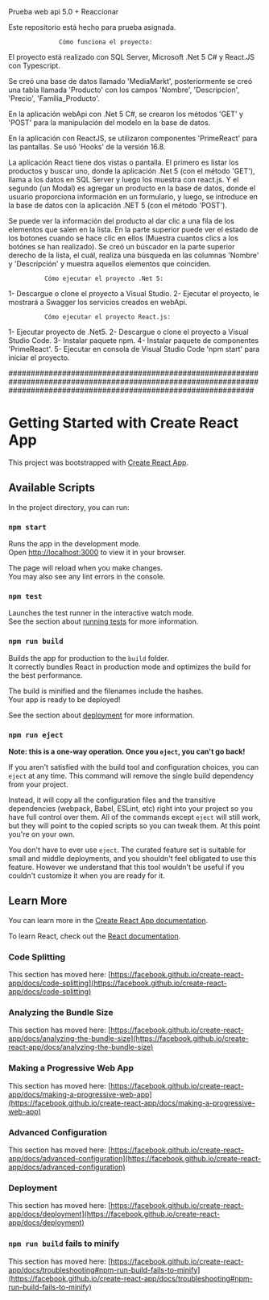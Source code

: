 Prueba web api 5.0 + Reaccionar

Este repositorio está hecho para prueba asignada.

                  Cómo funciona el proyecto:
El proyecto está realizado con SQL Server, Microsoft .Net 5 C# y React.JS con Typescript.

Se creó una base de datos llamado 'MediaMarkt', posteriormente se creó una tabla llamada 'Producto' con los campos 'Nombre', 'Descripcion', 'Precio', 'Familia_Producto'.

En la aplicación webApi con .Net 5 C#, se crearon los métodos 'GET' y 'POST' para la manipulación del modelo en la base de datos.

En la aplicación con ReactJS, se utilizaron componentes 'PrimeReact' para las pantallas. Se usó 'Hooks' de la versión 16.8.

La aplicación React tiene dos vistas o pantalla. El primero es listar los productos y buscar uno, donde la aplicación .Net 5 (con el método 'GET'), llama a los datos en SQL Server y luego los muestra con react.js. Y el segundo (un Modal) es agregar un producto en la base de datos, donde el usuario proporciona información en un formulario, y luego, se introduce en la base de datos con la aplicación .NET 5 (con el método 'POST').

Se puede ver la información del producto al dar clic a una fila de los elementos que salen en la lista. En la parte superior puede ver el estado de los botones cuando se hace clic en ellos (Muestra cuantos clics a los botónes se han realizado). Se creó un búscador en la parte superior derecho de la lista, el cuál, realiza una búsqueda en las columnas 'Nombre' y 'Descripción' y muestra aquellos elementos que coinciden.

              Cómo ejecutar el proyecto .Net 5:
1- Descargue o clone el proyecto a Visual Studio. 2- Ejecutar el proyecto, le mostrará a Swagger los servicios creados en webApi.

              Cómo ejecutar el proyecto React.js:
1- Ejecutar proyecto de .Net5.
2- Descargue o clone el proyecto a Visual Studio Code. 3- Instalar paquete npm. 4- Instalar paquete de componentes 'PrimeReact'. 5- Ejecutar en consola de Visual Studio Code 'npm start' para iniciar el proyecto.

#######################################################################################################################################################################

# Getting Started with Create React App

This project was bootstrapped with [Create React App](https://github.com/facebook/create-react-app).

## Available Scripts

In the project directory, you can run:

### `npm start`

Runs the app in the development mode.\
Open [http://localhost:3000](http://localhost:3000) to view it in your browser.

The page will reload when you make changes.\
You may also see any lint errors in the console.

### `npm test`

Launches the test runner in the interactive watch mode.\
See the section about [running tests](https://facebook.github.io/create-react-app/docs/running-tests) for more information.

### `npm run build`

Builds the app for production to the `build` folder.\
It correctly bundles React in production mode and optimizes the build for the best performance.

The build is minified and the filenames include the hashes.\
Your app is ready to be deployed!

See the section about [deployment](https://facebook.github.io/create-react-app/docs/deployment) for more information.

### `npm run eject`

**Note: this is a one-way operation. Once you `eject`, you can't go back!**

If you aren't satisfied with the build tool and configuration choices, you can `eject` at any time. This command will remove the single build dependency from your project.

Instead, it will copy all the configuration files and the transitive dependencies (webpack, Babel, ESLint, etc) right into your project so you have full control over them. All of the commands except `eject` will still work, but they will point to the copied scripts so you can tweak them. At this point you're on your own.

You don't have to ever use `eject`. The curated feature set is suitable for small and middle deployments, and you shouldn't feel obligated to use this feature. However we understand that this tool wouldn't be useful if you couldn't customize it when you are ready for it.

## Learn More

You can learn more in the [Create React App documentation](https://facebook.github.io/create-react-app/docs/getting-started).

To learn React, check out the [React documentation](https://reactjs.org/).

### Code Splitting

This section has moved here: [https://facebook.github.io/create-react-app/docs/code-splitting](https://facebook.github.io/create-react-app/docs/code-splitting)

### Analyzing the Bundle Size

This section has moved here: [https://facebook.github.io/create-react-app/docs/analyzing-the-bundle-size](https://facebook.github.io/create-react-app/docs/analyzing-the-bundle-size)

### Making a Progressive Web App

This section has moved here: [https://facebook.github.io/create-react-app/docs/making-a-progressive-web-app](https://facebook.github.io/create-react-app/docs/making-a-progressive-web-app)

### Advanced Configuration

This section has moved here: [https://facebook.github.io/create-react-app/docs/advanced-configuration](https://facebook.github.io/create-react-app/docs/advanced-configuration)

### Deployment

This section has moved here: [https://facebook.github.io/create-react-app/docs/deployment](https://facebook.github.io/create-react-app/docs/deployment)

### `npm run build` fails to minify

This section has moved here: [https://facebook.github.io/create-react-app/docs/troubleshooting#npm-run-build-fails-to-minify](https://facebook.github.io/create-react-app/docs/troubleshooting#npm-run-build-fails-to-minify)
